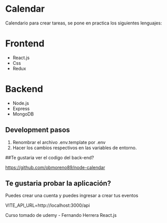 # Calendar

Calendario para crear tareas, se pone en practica los siguientes lenguajes:

# Frontend

- React.js
- Css
- Redux

# Backend

- Node.js
- Express
- MongoDB

## Development pasos

1. Renombrar el archivo .env.template por .env
2. Hacer los cambios respectivos en las variables de entorno.

##Te gustaria ver el codigo del back-end?

<a>https://github.com/obmoreno89/node-calendar</a>

## Te gustaria probar la aplicación? 

Puedes crear una cuenta y puedes ingresar a crear tus eventos

VITE_API_URL=http://localhost:3000/api



Curso tomado de udemy - Fernando Herrera React.js
